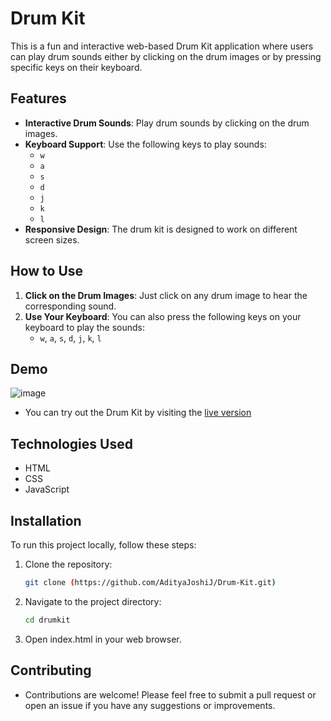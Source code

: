 # Drum Kit

This is a fun and interactive web-based Drum Kit application where users can play drum sounds either by clicking on the drum images or by pressing specific keys on their keyboard.

## Features

- **Interactive Drum Sounds**: Play drum sounds by clicking on the drum images.
- **Keyboard Support**: Use the following keys to play sounds:
  - `w`
  - `a`
  - `s`
  - `d`
  - `j`
  - `k`
  - `l`
- **Responsive Design**: The drum kit is designed to work on different screen sizes.

## How to Use

1. **Click on the Drum Images**: Just click on any drum image to hear the corresponding sound.
2. **Use Your Keyboard**: You can also press the following keys on your keyboard to play the sounds:
   - `w`, `a`, `s`, `d`, `j`, `k`, `l`

## Demo

![image](https://github.com/user-attachments/assets/a6c7bbde-38f2-463a-910e-2e894e55c494)

- You can try out the Drum Kit by visiting the [live version](https://adityajoshij.github.io/Drum-Kit/)

## Technologies Used

- HTML
- CSS
- JavaScript

## Installation

To run this project locally, follow these steps:

1. Clone the repository:
   ```bash
   git clone (https://github.com/AdityaJoshiJ/Drum-Kit.git)
    ```

2. Navigate to the project directory:
   ```bash
   cd drumkit
    ```
3. Open index.html in your web browser.


## Contributing

- Contributions are welcome! Please feel free to submit a pull request or open an issue if you have any suggestions or improvements.
